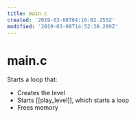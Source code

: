 ```yaml
---
title: main.c
created: '2019-03-08T04:16:02.255Z'
modified: '2019-03-08T14:52:30.209Z'
---
```


# main.c

Starts a loop that:
- Creates the level
- Starts [[play_level]], which starts a loop
- Frees memory
